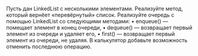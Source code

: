 Пусть дан LinkedList с несколькими элементами. Реализуйте метод, который вернёет «перевёрнутый» список.
Реализуйте очередь с помощью LinkedList со следующими методами:
• enqueue() — помещает элемент в конец очереди,
• dequeue() — возвращает первый элемент из очереди и удаляет его,
• first() — возвращает первый элемент из очереди, не удаляя.
В калькулятор добавьте возможность отменить последнюю операцию.
